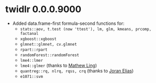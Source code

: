 # twidlr 0.0.0.9000

* Added data.frame-first formula-second functions for:
    * `stats::aov, t.test (now 'ttest'), lm, glm, kmeans, prcomp, factanal`
    * `xgboost::xgboost`
    * `glmnet::glmnet, cv.glmnet`
    * `rpart::rpart`
    * `randomForest::randomForest`
    * `lme4::lmer`
    * `lme4::glmer` (thanks to [Mathew Ling](https://github.com/Lingtax/))
    * `quantreg::rq, nlrq, rqss, crq` (thanks to [Joran Elias](https://github.com/joranE))
    * `e1071::svm`
